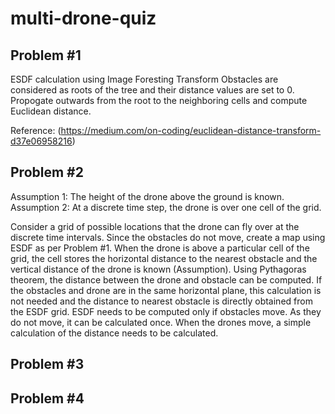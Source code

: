 # multi-drone-quiz
## Problem #1
ESDF calculation using Image Foresting Transform
Obstacles are considered as roots of the tree and their distance values are set to 0. Propogate outwards from the root to the neighboring cells and compute Euclidean distance.

Reference: (https://medium.com/on-coding/euclidean-distance-transform-d37e06958216)

## Problem #2
Assumption 1: The height of the drone above the ground is known.
Assumption 2: At a discrete time step, the drone is over one cell of the grid.

Consider a grid of possible locations that the drone can fly over at the discrete time intervals. Since the obstacles do not move, create a map using ESDF as per Problem #1. When the drone is above a particular cell of the grid, the cell stores the horizontal distance to the nearest obstacle and the vertical distance of the drone is known (Assumption).  Using Pythagoras theorem, the distance between the drone and obstacle can be computed. If the obstacles and drone are in the same horizontal plane, this calculation is not needed and the distance to nearest obstacle is directly obtained from the ESDF grid.
ESDF needs to be computed only if obstacles move. As they do not move, it can be calculated once. When the drones move, a simple calculation of the distance needs to be calculated.

## Problem #3

## Problem #4